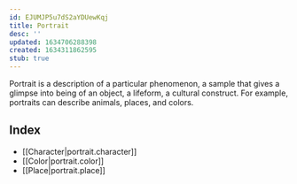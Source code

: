 ```yaml
---
id: EJUMJP5u7dS2aYDUewKqj
title: Portrait
desc: ''
updated: 1634706288398
created: 1634311862595
stub: true
---
```

Portrait is a description of a particular phenomenon, a sample that gives a glimpse into being of an object, a lifeform, a cultural construct. For example, portraits can describe animals, places, and colors.

## Index
- [[Character|portrait.character]]
- [[Color|portrait.color]]
- [[Place|portrait.place]]